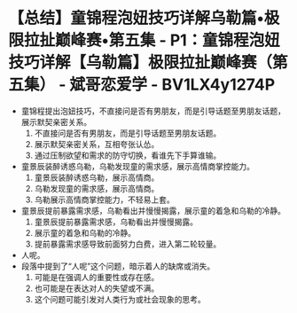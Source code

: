 # 【总结】童锦程泡妞技巧详解乌勒篇•极限拉扯巅峰赛•第五集 - P1：童锦程泡妞技巧详解【乌勒篇】极限拉扯巅峰赛（第五集） - 斌哥恋爱学 - BV1LX4y1274P

-   童锦程提出泡妞技巧，不直接问是否有男朋友，而是引导话题至男朋友话题，展示默契亲密关系。
    1.  不直接问是否有男朋友，而是引导话题至男朋友话题。
    2.  展示默契亲密关系，互相夸张认怂。
    3.  通过压制欲望和需求的防守切换，看谁先下手算谁输。
-   童景辰装醉诱惑乌勒，乌勒发现童的需求感，展示高情商掌控能力。
    1.  童景辰装醉诱惑乌勒，展示高情商。
    2.  乌勒发现童的需求感，展示高情商。
    3.  乌勒展示高情商掌控能力，不轻易上套。
-   童景辰提前暴露需求感，乌勒看出并慢慢揭露，展示童的着急和乌勒的冷静。
    1.  童景辰提前暴露需求感，乌勒看出并慢慢揭露。
    2.  展示童的着急和乌勒的冷静。
    3.  提前暴露需求感导致前面努力白费，进入第二轮较量。
-   人呢。
-   段落中提到了“人呢”这个问题，暗示着人的缺席或消失。
    1.  可能是在强调人的重要性或存在感。
    2.  也可能是在表达对人的失望或不满。
    3.  这个问题可能引发对人类行为或社会现象的思考。